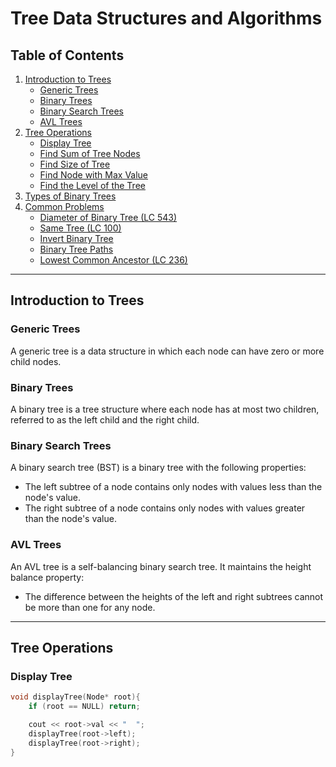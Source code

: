 # Tree Data Structures and Algorithms

## Table of Contents
1. [Introduction to Trees](#introduction-to-trees)
    - [Generic Trees](#generic-trees)
    - [Binary Trees](#binary-trees)
    - [Binary Search Trees](#binary-search-trees)
    - [AVL Trees](#avl-trees)
2. [Tree Operations](#tree-operations)
    - [Display Tree](#display-tree)
    - [Find Sum of Tree Nodes](#find-sum-of-tree-nodes)
    - [Find Size of Tree](#find-size-of-tree)
    - [Find Node with Max Value](#find-node-with-max-value)
    - [Find the Level of the Tree](#find-the-level-of-the-tree)
3. [Types of Binary Trees](#types-of-binary-trees)
4. [Common Problems](#common-problems)
    - [Diameter of Binary Tree (LC 543)](#diameter-of-binary-tree-lc-543)
    - [Same Tree (LC 100)](#same-tree-lc-100)
    - [Invert Binary Tree](#invert-binary-tree)
    - [Binary Tree Paths](#binary-tree-paths)
    - [Lowest Common Ancestor (LC 236)](#lowest-common-ancestor-lc-236)

---

## Introduction to Trees

### Generic Trees
A generic tree is a data structure in which each node can have zero or more child nodes.

### Binary Trees
A binary tree is a tree structure where each node has at most two children, referred to as the left child and the right child.

### Binary Search Trees
A binary search tree (BST) is a binary tree with the following properties:
- The left subtree of a node contains only nodes with values less than the node's value.
- The right subtree of a node contains only nodes with values greater than the node's value.

### AVL Trees
An AVL tree is a self-balancing binary search tree. It maintains the height balance property:
- The difference between the heights of the left and right subtrees cannot be more than one for any node.

---

## Tree Operations

### Display Tree
```cpp
void displayTree(Node* root){
    if (root == NULL) return;

    cout << root->val << "  ";
    displayTree(root->left);
    displayTree(root->right);
}

